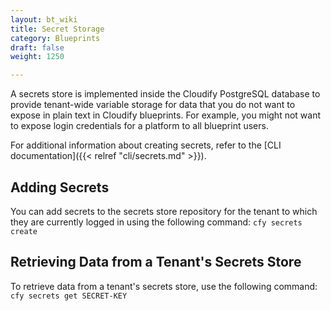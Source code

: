 ```yaml
---
layout: bt_wiki
title: Secret Storage
category: Blueprints
draft: false
weight: 1250

---
```


A secrets store is implemented inside the Cloudify PostgreSQL database to provide tenant-wide variable storage for data that you do not want to expose in plain text in Cloudify blueprints. For example, you might not want to expose login credentials for a platform to all blueprint users.

For additional information about creating secrets, refer to the [CLI documentation]({{< relref "cli/secrets.md" >}}).

## Adding Secrets

You can add secrets to the secrets store repository for the tenant to which they are currently logged in using the following command:
```cfy secrets create ```


## Retrieving Data from a Tenant's Secrets Store

To retrieve data from a tenant's secrets store, use the following command:
```cfy secrets get SECRET-KEY```

